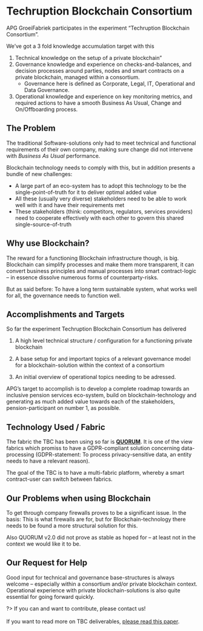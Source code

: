 # Techruption Blockchain Consortium
 
APG GroeiFabriek participates in the experiment “Techruption Blockchain Consortium”.

We’ve got a 3 fold knowledge accumulation target with this

1. Technical knowledge on the setup of a private blockchain”
2. Governance knowledge and experience on checks-and-balances, and decision processes around parties, nodes and smart contracts on a private blockchain, managed within a consortium.
	* Governance here is defined as Corporate, Legal, IT, Operational and Data Governance.
3. Operational knowledge and experience on key monitoring metrics, and required actions to have a smooth Business As Usual, Change and On/Offboarding process.

 
## The Problem

The traditional Software-solutions only had to meet technical and functional requirements of their own company, making sure change did not intervene with *Business As Usual* performance.

Blockchain technology needs to comply with this, but in addition presents a bundle of new challenges:

* A large part of an eco-system has to adopt this technology to be the single-point-of-truth for it to deliver optimal added value
* All these (usually very diverse) stakeholders need to be able to work well with it and have their requirements met
* These stakeholders (think: competitors, regulators, services providers) need to cooperate effectively with each other to govern this shared single-source-of-truth

 

## Why use Blockchain?

The reward for a functioning Blockchain infrastructure though, is big. Blockchain can simplify processes and make them more transparent, it can convert business principles and manual processes into smart contract-logic – in essence dissolve numerous forms of counterparty-risks.

But as said before: To have a long term sustainable system, what works well for all, the governance needs to function well.

## Accomplishments and Targets

So far the experiment Techruption Blockchain Consortium has delivered

1. A high level technical structure / configuration for a functioning private blockchain

2. A base setup for and important topics of a relevant governance model for a blockchain-solution within the context of a consortium

3. An initial overview of operational topics needing to be adressed.

APG’s target to accomplish is to develop a complete roadmap towards an inclusive pension services eco-system, build on blockchain-technology and generating as much added value towards each of the stakeholders, pension-participant on number 1, as possible.


## Technology Used / Fabric

The fabric the TBC has been using so far is [**QUORUM**](https://www.jpmorgan.com/global/Quorum). It is one of the view fabrics which promiss to have a GDPR-compliant solution concerning data-processing (GDPR-statement: To process privacy-sensitive data, an entity needs to have a relevant reason).

The goal of the TBC is to have a multi-fabric platform, whereby a smart contract-user can switch between fabrics.

 
## Our Problems when using Blockchain

To get through company firewalls proves to be a significant issue. In the basis: This is what firewalls are for, but for Blockchain-technology there needs to be found a more structural solution for this.

Also QUORUM v2.0 did not prove as stable as hoped for – at least not in the context we would like it to be.

 

## Our Request for Help

Good input for technical and governance base-structures is always welcome – especially within a consortium and/or private blockchain context. Operational experience with private blockchain-solutions is also quite essential for going forward quickly.
 

?> If you can and want to contribute, please contact us! <br><br>If you want to read more on TBC deliverables, [please read this paper](https://dl.eusset.eu/handle/20.500.12015/3162).